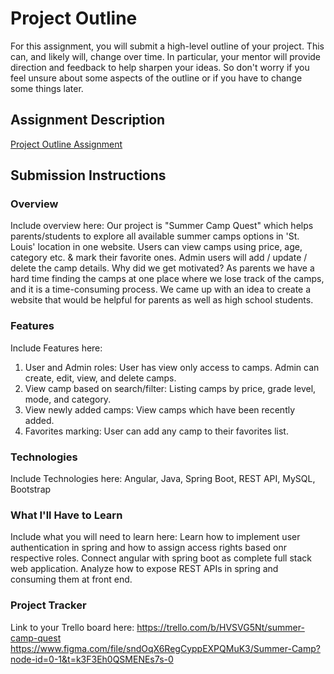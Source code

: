 # Project Outline
For this assignment, you will submit a high-level outline of your project. This can, and likely will, change over time. In particular, your mentor will provide direction and feedback to help sharpen your ideas. So don't worry if you feel unsure about some aspects of the outline or if you have to change some things later.

## Assignment Description
[Project Outline Assignment](https://education.launchcode.org/liftoff/modules/assignments/project-outline)

## Submission Instructions

### Overview
Include overview here:
Our project is "Summer Camp Quest" which helps parents/students to explore all
available summer camps options in 'St. Louis' location in one website.
Users can view camps using price, age, category etc. & mark their favorite ones.
Admin users will add / update / delete the camp details.
Why did we get motivated? As parents we have a hard time finding the camps at
one place where we lose track of the camps, and it is a time-consuming process. We
came up with an idea to create a website that would be helpful for parents as well
as high school students.

### Features
Include Features here:
1. User and Admin roles: User has view only access to camps.
   Admin can create, edit, view, and delete camps.
2. View camp based on search/filter: Listing camps by price, grade level, mode, and
   category.
3. View newly added camps: View camps which have been recently added.
4. Favorites marking: User can add any camp to their favorites list.

### Technologies
Include Technologies here:
Angular, Java, Spring Boot, REST API, MySQL, Bootstrap

### What I'll Have to Learn
Include what you will need to learn here:
Learn how to implement user authentication in spring and how to assign access rights based onr respective roles.
Connect angular with spring boot as complete full stack web application.
Analyze how to expose REST APIs in spring and consuming them at front end.

### Project Tracker
Link to your Trello board here:
https://trello.com/b/HVSVG5Nt/summer-camp-quest
https://www.figma.com/file/sndOqX6RegCyppEXPQMuK3/Summer-Camp?node-id=0-1&t=k3F3Eh0QSMENEs7s-0